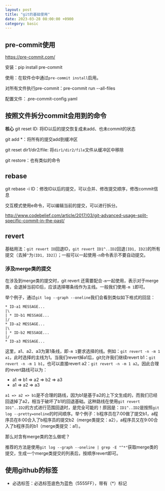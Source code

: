 ```yaml
---
layout: post
title: "git的基础使用"
date: 2023-03-28 08:00:00 +0900
category: basic
---
```


## pre-commit使用

<https://pre-commit.com/>

安装：pip install pre-commit

使用：在软件仓中通过`pre-commit install`启用。

对所有文件执行pre-commit：pre-commit run --all-files

配置文件：.pre-commit-config.yaml

## 按照文件拆分commit会用到的命令

**核心** git reset ID: 将ID以后的提交恢复成未add、也未commit的状态

git add *：将所有的提交add到缓冲区

git reset dir1/dir2/file: 将`dir1/dir2/file`文件从缓冲区中移除

git restore：也有类似的命令

## rebase

git rebase -i ID：修改ID以后的提交，可以合并、修改提交顺序，修改commit信息

交互模式使用e命令，可以编辑当前的提交，可以进行拆分。

<http://www.codebelief.com/article/2017/03/git-advanced-usage-split-specific-commit-in-the-past/>

## revert

基础用法：`git revert ID`回退ID，`git revert ID1^..ID2`回退`[ID1, ID2]`的所有提交（去掉`^`为`(ID1, ID2]`）；一般可以一起使用`-n`命令表示不要自动提交。

### 涉及merge类的提交

在涉及到merge类的提交时，git revert 还需要配合`-m`一起使用，表示对于merge类，会退掉当前ID后，应该选择哪条线作为主线。一般我们使用`-m 1`即可。

举个例子，通过`git log --graph --oneline`我们会看到类似如下格式的回显：

```
* ID-a1 MESSAGE...
|\
| * ID-b1 MESSAGE...
|/
* ID-a2 MESSAGE...
|\
| * ID-b2 MESSAGE...
|/
* ID-a3 MESSAGE...
```

这里，a1、a2、a3为第1条线，即`-m 1`要求选择的线。例如：`git revert -n -m 1 a1`，此时选择的主线为1。当我们revert掉a1后，git允许我们继续revert b1：`git revert -n -m 1 b1`，也可以直接revert a2：`git revert -n -m 1 a2`。因此合理的revert路线可以为：

* a1 => b1 => a2 => b2 => a3
* a1 => a2 => a3

`a1 => a2 => b1`是不合理的路线，因为b1是基于a2的上下文生成的，而我们已经回退掉了a2，相当于破坏了b1的回退基础。这种路线在使用`git revert ID1^..ID2`的方式进行范围回退时，是完全可能的！原因是：`ID1^..ID2`是按照`git log --pretty=oneline`的时间顺序。举个例子：b程序员在7:00做了提交b1，a程序员在8:00合入了b程序员的提交b2（merge类提交：a2），a程序员又在9:00合入了b程序员的b1（merge类提交：a1）。

那么对含有merge类的怎么做呢？

推荐的方法是使用`git log --graph --oneline | grep -E "^*"`获取merge类的提交，生成一个merge类提交的列表后，按顺序revert即可。

## 使用github的标签

* 必选标签：必选标签底色为蓝色（5555FF），带有（*）标记
